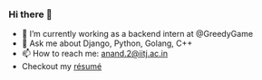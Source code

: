 ### Hi there 👋
- 🔭 I’m currently working as a backend intern at @GreedyGame
- 💬 Ask me about Django, Python, Golang, C++
- 📫 How to reach me: anand.2@iitj.ac.in
- Checkout my [résumé](/resume/Harsh_Anand_Resume.pdf)

<!--
**harsh-not-haarsh/harsh-not-haarsh** is a ✨ _special_ ✨ repository because its `README.md` (this file) appears on your GitHub profile.

Here are some ideas to get you started:


- 🌱 I’m currently learning ...
- 👯 I’m looking to collaborate on ...
- 🤔 I’m looking for help with ...
- 😄 Pronouns: ...
- ⚡ Fun fact: ...
-->
